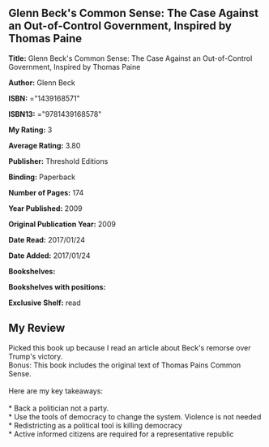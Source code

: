 ## Glenn Beck's Common Sense: The Case Against an Out-of-Control Government, Inspired by Thomas Paine

**Title:** Glenn Beck's Common Sense: The Case Against an Out-of-Control Government, Inspired by Thomas Paine

**Author:** Glenn Beck

**ISBN:** ="1439168571"

**ISBN13:** ="9781439168578"

**My Rating:** 3

**Average Rating:** 3.80

**Publisher:** Threshold Editions

**Binding:** Paperback

**Number of Pages:** 174

**Year Published:** 2009

**Original Publication Year:** 2009

**Date Read:** 2017/01/24

**Date Added:** 2017/01/24

**Bookshelves:** 

**Bookshelves with positions:** 

**Exclusive Shelf:** read


## My Review

Picked this book up because I read an article about Beck's remorse over Trump's victory.<br/>Bonus: This book includes the original text of Thomas Pains Common Sense.<br/><br/>Here are my key takeaways:<br/><br/>* Back a politician not a party.<br/>* Use the tools of democracy to change the system. Violence is not needed<br/>* Redistricting as a political tool is killing democracy<br/>* Active informed citizens are required for a representative republic<br/><br/>
